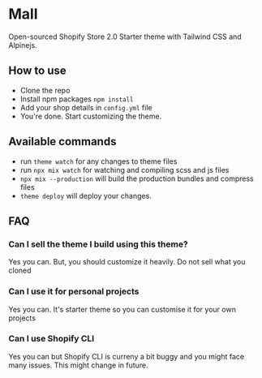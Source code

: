 # Mall

Open-sourced Shopify Store 2.0 Starter theme with Tailwind CSS and Alpinejs. 

## How to use
* Clone the repo
* Install npm packages `npm install`
* Add your shop details in `config.yml` file
* You're done. Start customizing the theme. 

## Available commands
* run `theme watch` for any changes to theme files
* run `npx mix watch` for watching and compiling scss and js files
* `npx mix --production` will build the production bundles and compress files
* `theme deploy` will deploy your changes. 


## FAQ
### Can I sell the theme I build using this theme? 

Yes you can. But, you should customize it heavily. Do not sell what you cloned

### Can I use it for personal projects

Yes you can. It's starter theme so you can customise it for your own projects

### Can I use Shopify CLI

Yes you can but Shopify CLI is curreny a bit buggy and you might face many issues. This might change in future.
